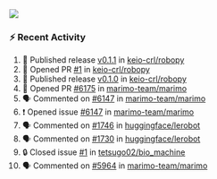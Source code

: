 <div>
  <img src="http://github-profile-summary-cards.vercel.app/api/cards/profile-details?username=tetsugo02&theme=vue"/>
</div>

### :zap: Recent Activity
<!--START_SECTION:activity-->
1. 🚀 Published release [v0.1.1](https://github.com/keio-crl/robopy/releases/tag/v0.1.1) in [keio-crl/robopy](https://github.com/keio-crl/robopy)
2. 💪 Opened PR [#1](undefined) in [keio-crl/robopy](https://github.com/keio-crl/robopy)
3. 🚀 Published release [v0.1.0](https://github.com/keio-crl/robopy/releases/tag/v0.1.0) in [keio-crl/robopy](https://github.com/keio-crl/robopy)
4. 💪 Opened PR [#6175](undefined) in [marimo-team/marimo](https://github.com/marimo-team/marimo)
5. 🗣 Commented on [#6147](https://github.com/marimo-team/marimo/issues/6147#issuecomment-3220491549) in [marimo-team/marimo](https://github.com/marimo-team/marimo)
6. ❗ Opened issue [#6147](https://github.com/marimo-team/marimo/issues/6147) in [marimo-team/marimo](https://github.com/marimo-team/marimo)
7. 🗣 Commented on [#1746](https://github.com/huggingface/lerobot/pull/1746#issuecomment-3218195684) in [huggingface/lerobot](https://github.com/huggingface/lerobot)
8. 🗣 Commented on [#1730](https://github.com/huggingface/lerobot/issues/1730#issuecomment-3218195068) in [huggingface/lerobot](https://github.com/huggingface/lerobot)
9. 🔒 Closed issue [#1](https://github.com/tetsugo02/bio_machine/issues/1) in [tetsugo02/bio_machine](https://github.com/tetsugo02/bio_machine)
10. 🗣 Commented on [#5964](https://github.com/marimo-team/marimo/issues/5964#issuecomment-3216704511) in [marimo-team/marimo](https://github.com/marimo-team/marimo)
<!--END_SECTION:activity-->

